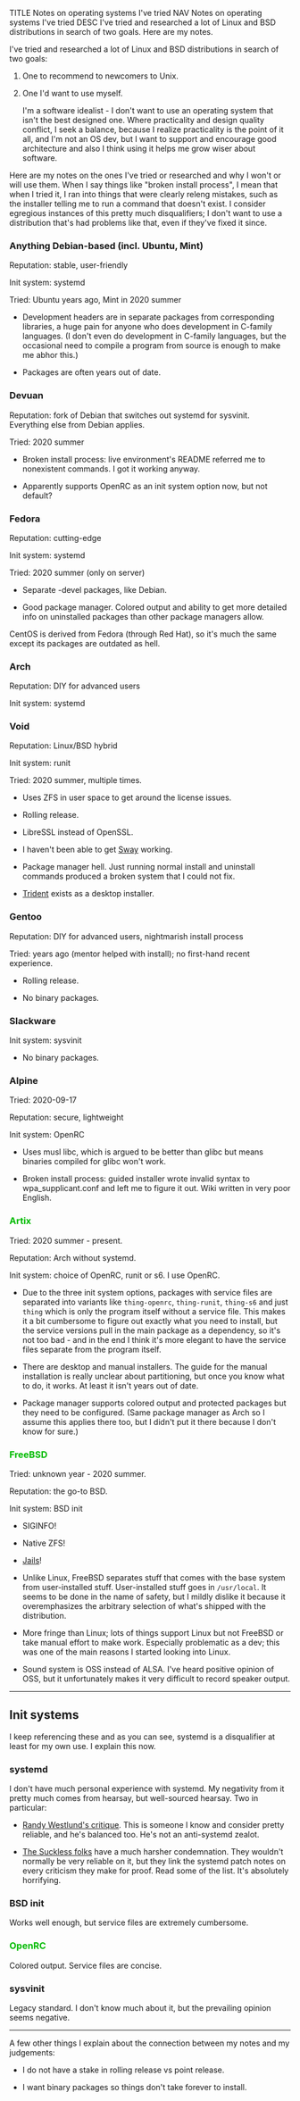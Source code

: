 TITLE Notes on operating systems I've tried
NAV Notes on operating systems I've tried
DESC I've tried and researched a lot of Linux and BSD distributions in search of two goals. Here are my notes.

<style>
.good {
	color: #0b0;
}
:root[data-theme=dark] .good {
	color: #0f0;
}
</style>

I've tried and researched a lot of Linux and BSD distributions in search of two goals:

1. One to recommend to newcomers to Unix.

2. One I'd want to use myself.

	I'm a software idealist - I don't want to use an operating system that isn't the best designed one. Where practicality and design quality conflict, I seek a balance, because I realize practicality is the point of it all, and I'm not an OS dev, but I want to support and encourage good architecture and also I think using it helps me grow wiser about software.

Here are my notes on the ones I've tried or researched and why I won't or will use them. When I say things like "broken install process", I mean that when I tried it, I ran into things that were clearly releng mistakes, such as the installer telling me to run a command that doesn't exist. I consider egregious instances of this pretty much disqualifiers; I don't want to use a distribution that's had problems like that, even if they've fixed it since.

### <span class="bad">Anything Debian-based (incl. Ubuntu, Mint)</span>

Reputation: stable, user-friendly

Init system: systemd

Tried: Ubuntu years ago, Mint in 2020 summer

* Development headers are in separate packages from corresponding libraries, a huge pain for anyone who does development in C-family languages. (I don't even do development in C-family languages, but the occasional need to compile a program from source is enough to make me abhor this.)

* Packages are often years out of date.

### <span class="bad">Devuan</span>

Reputation: fork of Debian that switches out systemd for sysvinit. Everything else from Debian applies.

Tried: 2020 summer

* Broken install process: live environment's README referred me to nonexistent commands. I got it working anyway.

* Apparently supports OpenRC as an init system option now, but not default?

### <span class="bad">Fedora</span>

Reputation: cutting-edge

Init system: systemd

Tried: 2020 summer (only on server)

* Separate -devel packages, like Debian.

* Good package manager. Colored output and ability to get more detailed info on uninstalled packages than other package managers allow.

CentOS is derived from Fedora (through Red Hat), so it's much the same except its packages are outdated as hell.

### <span class="bad">Arch</span>

Reputation: DIY for advanced users

Init system: systemd

### <span class="mixed">Void</span>

Reputation: Linux/BSD hybrid

Init system: runit

Tried: 2020 summer, multiple times.

* Uses ZFS in user space to get around the license issues.

* Rolling release.

* LibreSSL instead of OpenSSL.

* I haven't been able to get [Sway](https://swaywm.org) working.

* Package manager hell. Just running normal install and uninstall commands produced a broken system that I could not fix.

* [Trident](https://project-trident.org) exists as a desktop installer.

### <span class="bad">Gentoo<span>

Reputation: DIY for advanced users, nightmarish install process

Tried: years ago (mentor helped with install); no first-hand recent experience.

* Rolling release.

* No binary packages.

### <span class="bad">Slackware</span>

Init system: sysvinit

* No binary packages.

### <span class="bad">Alpine</span>

Tried: 2020-09-17

Reputation: secure, lightweight

Init system: OpenRC

* Uses musl libc, which is argued to be better than glibc but means binaries compiled for glibc won't work.

* Broken install process: guided installer wrote invalid syntax to wpa_supplicant.conf and left me to figure it out. Wiki written in very poor English.

### <span class="good">Artix</span>

Tried: 2020 summer - present.

Reputation: Arch without systemd.

Init system: choice of OpenRC, runit or s6. I use OpenRC.

* Due to the three init system options, packages with service files are separated into variants like `thing-openrc`, `thing-runit`, `thing-s6` and just `thing` which is only the program itself without a service file. This makes it a bit cumbersome to figure out exactly what you need to install, but the service versions pull in the main package as a dependency, so it's not too bad - and in the end I think it's more elegant to have the service files separate from the program itself.

* There are desktop and manual installers. The guide for the manual installation is really unclear about partitioning, but once you know what to do, it works. At least it isn't years out of date.

* Package manager supports colored output and protected packages but they need to be configured. (Same package manager as Arch so I assume this applies there too, but I didn't put it there because I don't know for sure.)

### <span class="good">FreeBSD</span>

Tried: unknown year - 2020 summer.

Reputation: the go-to BSD.

Init system: BSD init

* SIGINFO!

* Native ZFS!

* [Jails](https://www.freebsd.org/doc/handbook/jails.html)!

* Unlike Linux, FreeBSD separates stuff that comes with the base system from user-installed stuff. User-installed stuff goes in `/usr/local`. It seems to be done in the name of safety, but I mildly dislike it because it overemphasizes the arbitrary selection of what's shipped with the distribution.

* More fringe than Linux; lots of things support Linux but not FreeBSD or take manual effort to make work. Especially problematic as a dev; this was one of the main reasons I started looking into Linux.

* Sound system is OSS instead of ALSA. I've heard positive opinion of OSS, but it unfortunately makes it very difficult to record speaker output.

---

## Init systems

I keep referencing these and as you can see, systemd is a disqualifier at least for my own use. I explain this now.

### <span class="bad">systemd</span>

I don't have much personal experience with systemd. My negativity from it pretty much comes from hearsay, but well-sourced hearsay. Two in particular:

* [Randy Westlund's critique](https://www.textplain.net/blog/2015/problems-with-systemd-and-why-i-like-bsd-init/). This is someone I know and consider pretty reliable, and he's balanced too. He's not an anti-systemd zealot.

* [The Suckless folks](https://suckless.org/sucks/systemd/) have a much harsher condemnation. They wouldn't normally be very reliable on it, but they link the systemd patch notes on every criticism they make for proof. Read some of the list. It's absolutely horrifying.

### BSD init

Works well enough, but service files are extremely cumbersome.

### <span class="good">OpenRC</span>

Colored output. Service files are concise.

### sysvinit

Legacy standard. I don't know much about it, but the prevailing opinion seems negative.

---

A few other things I explain about the connection between my notes and my judgements: 

* I do not have a stake in rolling release vs point release.

* I want binary packages so things don't take forever to install.
